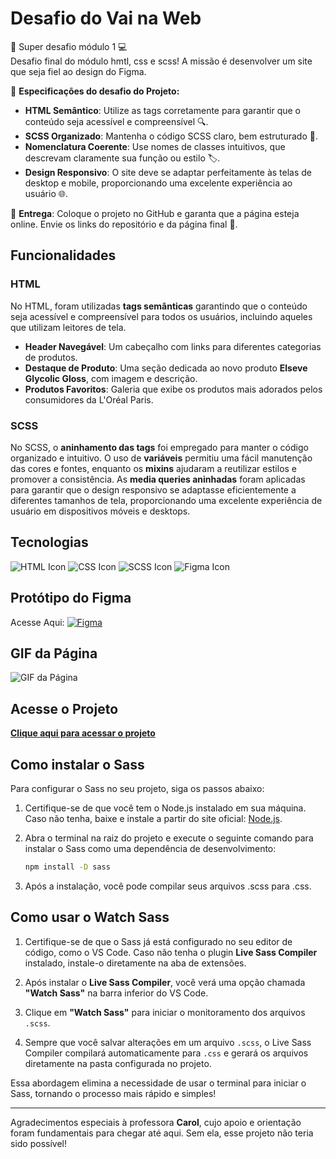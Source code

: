 # Desafio do Vai na Web

📌 Super desafio módulo 1 💻  
 Desafio final do módulo hmtl, css e scss! A missão é desenvolver um site que seja fiel ao design do Figma.

🎯 **Especificações do desafio do Projeto:**

- **HTML Semântico**: Utilize as tags corretamente para garantir que o conteúdo seja acessível e compreensível 🔍.
- **SCSS Organizado**: Mantenha o código SCSS claro, bem estruturado 🎨.
- **Nomenclatura Coerente**: Use nomes de classes intuitivos, que descrevam claramente sua função ou estilo 🏷️.
- **Design Responsivo**: O site deve se adaptar perfeitamente às telas de desktop e mobile, proporcionando uma excelente experiência ao usuário 🌐.

📌 **Entrega**: Coloque o projeto no GitHub e garanta que a página esteja online. Envie os links do repositório e da página final 🌟.

## Funcionalidades


### HTML
No HTML, foram utilizadas **tags semânticas** garantindo que o conteúdo seja acessível e compreensível para todos os usuários, incluindo aqueles que utilizam leitores de tela.
- **Header Navegável**: Um cabeçalho com links para diferentes categorias de produtos.
- **Destaque de Produto**: Uma seção dedicada ao novo produto **Elseve Glycolic Gloss**, com imagem e descrição.
- **Produtos Favoritos**: Galeria que exibe os produtos mais adorados pelos consumidores da L'Oréal Paris.


### SCSS
No SCSS, o **aninhamento das tags** foi empregado para manter o código organizado e intuitivo. O uso de **variáveis** permitiu uma fácil manutenção das cores e fontes, enquanto os **mixins** ajudaram a reutilizar estilos e promover a consistência. As **media queries aninhadas** foram aplicadas para garantir que o design responsivo se adaptasse eficientemente a diferentes tamanhos de tela, proporcionando uma excelente experiência de usuário em dispositivos móveis e desktops.

## Tecnologias

![HTML Icon](https://img.icons8.com/color/48/000000/html-5.png)
![CSS Icon](https://img.icons8.com/color/48/000000/css3.png)
![SCSS Icon](https://img.icons8.com/color/48/000000/sass.png)
![Figma Icon](https://img.icons8.com/color/48/000000/figma.png)

## Protótipo do Figma

Acesse Aqui: [![Figma](https://img.shields.io/badge/Figma-E07B67?style=flat-square&logo=figma&logoColor=white)](https://www.figma.com/design/Jl39e6uWlBzPUKyr6V7fBx/L'OR%C3%89AL-HTML--SASS---RESPONSIVO)

 


## GIF da Página

![GIF da Página](loreal.gif)

## Acesse o Projeto

[**Clique aqui para acessar o projeto**](https://vai-na-web-jf1g.vercel.app/)

## Como instalar o Sass

Para configurar o Sass no seu projeto, siga os passos abaixo:

1. Certifique-se de que você tem o Node.js instalado em sua máquina. Caso não tenha, baixe e instale a partir do site oficial: [Node.js](https://nodejs.org).

2. Abra o terminal na raiz do projeto e execute o seguinte comando para instalar o Sass como uma dependência de desenvolvimento:

   ```bash
   npm install -D sass

3. Após a instalação, você pode compilar seus arquivos .scss para .css.

## Como usar o Watch Sass

1. Certifique-se de que o Sass já está configurado no seu editor de código, como o VS Code. Caso não tenha o plugin **Live Sass Compiler** instalado, instale-o diretamente na aba de extensões.

2. Após instalar o **Live Sass Compiler**, você verá uma opção chamada **"Watch Sass"** na barra inferior do VS Code.

3. Clique em **"Watch Sass"** para iniciar o monitoramento dos arquivos `.scss`.

4. Sempre que você salvar alterações em um arquivo `.scss`, o Live Sass Compiler compilará automaticamente para `.css` e gerará os arquivos diretamente na pasta configurada no projeto.


Essa abordagem elimina a necessidade de usar o terminal para iniciar o Sass, tornando o processo mais rápido e simples!



---

Agradecimentos especiais à professora **Carol**, cujo apoio e orientação foram fundamentais para chegar até aqui. Sem ela, esse projeto não teria sido possível!

